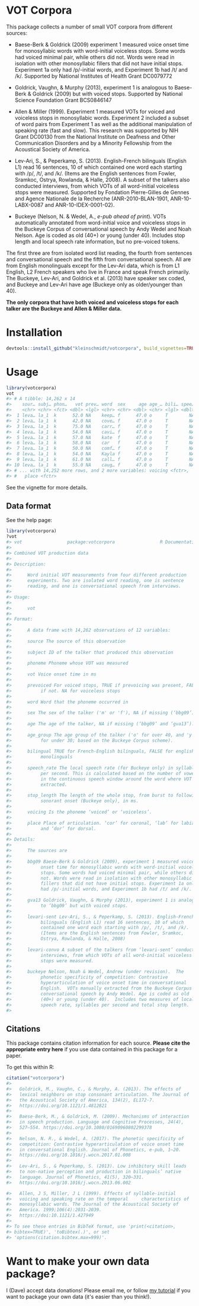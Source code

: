 # VOT Corpora

This package collects a number of small VOT corpora from different sources:

* Baese-Berk & Goldrick (2009) experiment 1 measured voice onset time for
  monosyllabic words with word-initial voiceless stops. Some words had voiced
  minimal pair, while others did not. Words were read in isolation with other
  monosyllabic fillers that did not have initial stops. Experiment 1a only had
  /p/-initial words, and Experiment 1b had /t/ and /k/.  Supported by National
  Institutes of Health Grant DC0079772

* Goldrick, Vaughn, & Murphy (2013), experiment 1 is analogous to Baese-Berk &
  Goldrick (2009) but with voiced stops.  Supported by National Science
  Foundation Grant BCS0846147

* Allen & Miller (1999). Experiment 1 measured VOTs for voiced and voiceless stops
  in monosyllabic words. Experiment 2 included a subset of word pairs from Experiment
  1 as well as the additional manipulation of speaking rate (fast and slow).
  This research was supported by NIH Grant DC00130 from the National Institute
  on Deafness and Other Communication Disorders and by a Minority Fellowship
  from the Acoustical Society of America.

* Lev-Ari, S., & Peperkamp, S. (2013). English-French bilinguals (English L1)
  read 16 sentences, 10 of which contained one word each starting with /p/, /t/,
  and /k/. (Items are the English sentences from Fowler, Sramkoc, Ostrya,
  Rowlanda, & Halle, 2008). A subset of the talkers also conducted interviews,
  from which VOTs of all word-initial voiceless stops were measured.  Supported
  by Fondation Pierre-Gilles de Gennes and Agence Nationale de la Recherche
  (ANR-2010-BLAN-1901, ANR-10-LABX-0087 and ANR-10-IDEX-0001-02).

* Buckeye (Nelson, N. & Wedel, A., _e-pub ahead of print_). VOTs
  automatically annotated from word-initial voice and voiceless stops in the
  Buckeye Corpus of conversational speech by Andy Wedel and Noah Nelson.  Age is
  coded as old (40+) or young (under 40).  Includes stop length and local speech
  rate information, but no pre-voiced tokens.


The first three are from isolated word list reading, the fourth from sentences and
conversational speech and the fifth from conversational speech. All are from
English monolinguals except for the Lev-Ari data, which is from L1 English, L2
French speakers who live in France and speak French primarily. The Buckeye,
Lev-Ari, and Goldrick et al. (2013) have speaker sex coded, and Buckeye and
Lev-Ari have age (Buckeye only as older/younger than 40).

__The only corpora that have both voiced and voiceless stops for each talker are the
Buckeye and Allen & Miller data.__

# Installation

```r
devtools::install_github("kleinschmidt/votcorpora", build_vignettes=TRUE)
```

# Usage

``` r
library(votcorpora)
vot
#> # A tibble: 14,262 x 14
#>    sour… subj… phon…   vot prev… word  sex     age age_… bili… spee… stop…
#>    <chr> <chr> <fct> <dbl> <lgl> <chr> <chr> <dbl> <chr> <lgl> <dbl> <dbl>
#>  1 leva… la_1  k      52.0 NA    keep… f      47.0 o     T        NA    NA
#>  2 leva… la_1  k      42.0 NA    cove… f      47.0 o     T        NA    NA
#>  3 leva… la_1  k      75.0 NA    carr… f      47.0 o     T        NA    NA
#>  4 leva… la_1  k      54.0 NA    cavi… f      47.0 o     T        NA    NA
#>  5 leva… la_1  k      57.0 NA    kate  f      47.0 o     T        NA    NA
#>  6 leva… la_1  k      58.0 NA    car   f      47.0 o     T        NA    NA
#>  7 leva… la_1  k      50.0 NA    comf… f      47.0 o     T        NA    NA
#>  8 leva… la_1  k      54.0 NA    Kayla f      47.0 o     T        NA    NA
#>  9 leva… la_1  k      61.0 NA    call… f      47.0 o     T        NA    NA
#> 10 leva… la_1  k      55.0 NA    caug… f      47.0 o     T        NA    NA
#> # ... with 14,252 more rows, and 2 more variables: voicing <fctr>,
#> #   place <fctr>
```

See the vignette for more details.

## Data format

See the help page:

``` r
library(votcorpora)
?vot
#> vot                 package:votcorpora                 R Documentation
#>
#> Combined VOT production data
#>
#> Description:
#>
#>      Word initial VOT measurements from four different production
#>      experiments. Two are isolated word reading, one is sentence
#>      reading, and one is conversational speech from interviews.
#>
#> Usage:
#>
#>      vot
#>      
#> Format:
#>
#>      A data frame with 14,262 observations of 12 variables:
#>
#>      source The source of this observation
#>
#>      subject ID of the talker that produced this observation
#>
#>      phoneme Phoneme whose VOT was measured
#>
#>      vot Voice onset time in ms
#>
#>      prevoiced For voiced stops, TRUE if prevoicing was present, FALSE
#>           if not. NA for voiceless stops
#>
#>      word Word that the phoneme occurred in
#>
#>      sex The sex of the talker ('m' or 'f'), NA if missing (‘bbg09’).
#>
#>      age The age of the talker, NA if missing (‘bbg09’ and ‘gva13’).
#>
#>      age_group The age group of the talker ('o' for over 40, and 'y'
#>           for under 30; based on the Buckeye Corpus scheme).
#>
#>      bilingual TRUE for French-English bilinguals, FALSE for english
#>           monolinguals
#>
#>      speech_rate The local speech rate (for Buckeye only) in syllables
#>           per second. This is calculated based on the number of vowels
#>           in the continuous speech window around the word where VOT was
#>           extracted.
#>
#>      stop_length The length of the whole stop, from burst to following
#>           sonorant onset (Buckeye only), in ms.
#>
#>      voicing Is the phoneme ‘voiced’ or ‘voiceless’.
#>
#>      place Place of articulation. ‘cor’ for coronal, ‘lab’ for labial,
#>           and ‘dor’ for dorsal.
#>
#> Details:
#>
#>      The sources are
#>
#>      bbg09 Baese-Berk & Goldrick (2009), experiment 1 measured voice
#>           onset time for monosyllabic words with word-initial voiceless
#>           stops. Some words had voiced minimal pair, while others did
#>           not. Words were read in isolation with other monosyllabic
#>           fillers that did not have initial stops. Experiment 1a only
#>           had /p/-initial words, and Experiment 1b had /t/ and /k/.
#>
#>      gva13 Goldrick, Vaughn, & Murphy (2013), experiment 1 is analogous
#>           to ‘bbg09’ but with voiced stops.
#>
#>      levari-sent Lev-Ari, S., & Peperkamp, S. (2013). English-French
#>           bilinguals (English L1) read 16 sentences, 10 of which
#>           contained one word each starting with /p/, /t/, and /k/.
#>           (Items are the English sentences from Fowler, Sramkoc,
#>           Ostrya, Rowlanda, & Halle, 2008)
#>
#>      levari-convo A subset of the talkers from ‘levari-sent’ conducted
#>           interviews, from which VOTs of all word-initial voiceless
#>           stops were measured.
#>
#>      buckeye Nelson, Noah & Wedel, Andrew (under revision).  The
#>           phonetic specificity of competition: Contrastive
#>           hyperarticulation of voice onset time in conversational
#>           English.  VOTs manually extracted from the Buckeye Corpus of
#>           conversational speech by Andy Wedel. Age is coded as old
#>           (40+) or young (under 40).  Includes two measures of local
#>           speech rate, syllables per second and total stop length.
#>
```

## Citations

This package contains citation information for each source.  **Please cite the
appropriate entry here** if you use data contained in this package for a paper.

To get this within R:

``` r
citation("votcorpora")
#>
#>   Goldrick, M., Vaughn, C., & Murphy, A. (2013). The effects of
#>   lexical neighbors on stop consonant articulation. The Journal of
#>   the Acoustical Society of America, 134(2), EL172-7.
#>   https://doi.org/10.1121/1.4812821
#>
#>   Baese-Berk, M., & Goldrick, M. (2009). Mechanisms of interaction
#>   in speech production. Language and Cognitive Processes, 24(4),
#>   527–554. https://doi.org/10.1080/01690960802299378
#>
#>   Nelson, N. R., & Wedel, A. (2017). The phonetic specificity of
#>   competition: Contrastive hyperarticulation of voice onset time
#>   in conversational English. Journal of Phonetics, e-pub, 1–20.
#>   https://doi.org/10.1016/j.wocn.2017.01.008
#>
#>   Lev-Ari, S., & Peperkamp, S. (2013). Low inhibitory skill leads
#>   to non-native perception and production in bilinguals’ native
#>   language. Journal of Phonetics, 41(5), 320–331.
#>   https://doi.org/10.1016/j.wocn.2013.06.002

#>   Allen, J S, Miller, J L (1999). Effects of syllable-initial 
#>   voicing and speaking rate on the temporal     characteristics of 
#>   monosyllabic words. The Journal of the Acoustical Society of 
#>   America. 1999;106(4):2031-2039. 
#>   https://doi:10.1121/1.427949
#>
#> To see these entries in BibTeX format, use 'print(<citation>,
#> bibtex=TRUE)', 'toBibtex(.)', or set
#> 'options(citation.bibtex.max=999)'.
```

# Want to make your own data package?

I (Dave) accept data donations!  Please email me, or follow [my
tutorial](http://www.davekleinschmidt.com/r-packages/) if you want to package
your own data (it's easier than you think!).
